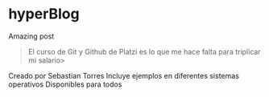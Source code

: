 # hyperBlog
Amazing post
>El curso de Git y Github de Platzi es lo que me hace falta para triplicar mi salario>

Creado por Sebastian Torres
Incluye ejemplos en diferentes sistemas operativos
Disponibles para todos
